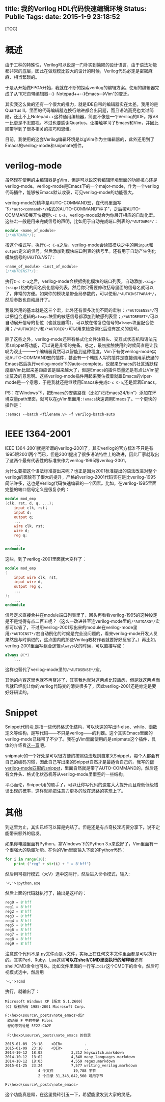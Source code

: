 title: 我的Verilog HDL代码快速编辑环境
Status: Public
Tags: 
date: 2015-1-9 23:18:52
---

[TOC]

# 概述

由于工种的特殊性，Verilog可以说是一门朴实到简陋的设计语言，由于语法功能都非常的底层，因此在做规模比较大的设计的时候，Verilog代码必定是密密麻麻、相当繁琐的。

于是从开始做FPGA开始，我就在不断的探索verilog的编辑方案。使用的编辑器完成了从“IDE自带编辑器--》Notepad++--》Emacs--》Vim”的变迁。

其实我这么做的还有一个很大的推力，就是IDE自带的编辑器实在太差。我用的是Quartus II，里面的代码编辑器连换行缩进都会出问题，而且语法高亮也太过简陋，还比不上Notepad++这种通用编辑器，简直不像是一个Verilog的IDE，跟VS一比更是不忍直视。不过也要感谢Quartus，让接触学习了Emacs和Vim，并因此顺带学到了很多相关的技巧和思维。

目前，我使用的这套Verilog编辑环境是以gVim作为主编辑器的，此外还用到了Emacs的verilog-mode和snipmate插件。

<!--more-->

# verilog-mode

虽然现在使用的主编辑器是gVim，但是可以说这套编辑环境里面的功能核心还是verilog-mode。verilog-mode是Emacs下的一个major-mode，作为一个verilog代码插件，能够被Emacs默认收录，可见verilog-mode的功能强大。

verilog-mode的精华是AUTO-COMMAND宏，在代码里面写下`/*auto<command>*/`格式的AUTO-COMMAND“种子”，之后按AUTO-COMMAND展开快捷键`C-c C-a`，verilog-mode就会为你展开相应的自动化宏。这些宏一般是用来完成信号的声明，比如用于自动完成端口列表的`/*AUTOARG*/`：

```verilog
module <name_of_module>
(/*AUTOARG*/);
```

按这个格式写，执行`C-c C-a`之后，verilog-mode会读取模块之中的用`input`和`output`定义的信号，然后添加到模块端口列表的括号里。还有用于自动产生例化模块信号的/*AUTOINST*/：

```verilog
<name_of_module> <inst_of_module>
(/*AUTOINST*/):
```

执行`C-c C-a`之后，verilog-mode会根据例化模块的端口列表，自动添加`.<sig> (<sig>)`格式的同名例化信号列表，然后你只需要修改括号里面的信号名就可以了，非常的方便。如果你的模块是带全局参数的，可以使用`/*AUTOINSTPARAM*/`，然后参数也自动展开了。

我最常用的基本就是这三个宏，此外还有很多功能不同的宏啦：`/*AUTOSENSE*/`可以把组合逻辑的`always`块里的敏感信号都添加到敏感列表里；`/*AUTORESET*/`可以自动展开信号的复位（也就是置零），可以放在带复位信号的`always`块里配合使用；`/*AUTOWIRE*/`和`/*AUTOREG*/`可以用来检查例化后没有定义的信号。

除了这些之外，verilog-mode还带有格式化文件注释头、交互式状态机和语法元素snippet等功能，可以说是非常的完备。总之，最初接触使用的时候简直是让我叹为观止——一个编辑器竟然可以智能到这种程度。Vim下有仿verilog-mode实现AUTO-COMMAND宏的插件，甚至有一个韩国人写的插件是直接调用系统里的Emacs然后执行verilog-mode下的auto-complete。说起来Emacs的社区活跃程度跟Vim比起来差距应该是越来越大了，但是Emacs的插件质量还是有点让Vim望尘莫及的意思啊。这些verilog-mode插件用起来我估摸着就跟Emacs的viper-mode是一个意思，于是我就还是继续用Emacs来完成`C-c C-a`,还是留着Emacs。

PS：在Windows下，把Emacs的安装路径（比如"/E/Emacs24/bin"）添加在环境变量path里面，就可以在gVim里面用`:!emacs`快速调用Emacs了。一个更快的操作是：

	:!emacs --batch <filename.v> -f verilog-batch-auto

# IEEE 1364-2001 

IEEE 1364-2001就是所谓的verilog-2001了，其实verilog的官方标准不只是有1995跟2001两个而已，但是2001提出了很多语法特性上的改进，因此厂家就取出了这两个最有代表性的标准来作为verilog-1995跟verilog-2001。

为什么要把这个语法标准提出来呢？也正是因为2001标准提出的语法改进对整个verilog的面貌有了很大的提升，严格的verilog-2001代码实在是比verilog-1995简洁许多，这也是Verilog代码快速编辑的一个因素。比如，在verilog-1995里面完整的端口信号定义是很复杂的：

```verilog
module mod_emp
(clk, rst, d, q, ...);
	input clk, rst；
	input d;
	output q;
	...
	wire clk, rst;
	wire d;
	reg q;

	...
endmodule
```

这些，到了verilog-2001里面就大变样了：

```verilog
module mod_emp
(	
	input wire clk, rst,
	input wire d,
	output reg q,
	...
);
	...
endmodule
```

信号定义直接合并在module端口列表里了，回头再看看verilog-1995的这种设定是不是觉得有点二百五呢？（这么一改进甚至连verilog-mode里的`/*AUTOARG*/`宏都可以省了，不过用verilog-2001写出来的module在verilog-mode里用`/*AUTOINST*/`宏自动例化的时候是完全没问题的，看来verilog-mode开发人员果然是与时俱进的，这点国内的那些Verilog教材作者就要好好反省了。）再比如，verilog-2001里面写组合逻辑`always`块的时候，可以直接写成：

```verilog
always @(*)
	...
```

这样也替代了verilog-mode里的`/*AUTOSENSE*/`宏。

其他的内容这里也就不再赘述了，其实我也就对这两点比较熟悉，但是就这两点而言就已经能让你的verilog代码变的清爽很多了，因此verilog-2001还是肯定是要好好研读的。

# Snippet

Snippet代码块,是指一些代码格式化结构，可以快速的写出if-else、while、函数定义等结构，是写代码——不只是verilog——的利器。这个其实Emacs里面的verilog-mode已经带了不少了。我在gVim里面使用的是snipmate这个插件，具体的介绍看[这一篇](http://zhouchuanrui.github.io/2013/08/28/note_vim/snipmate/)吧。

snipmate的一个好处是可以很方便的按照语法规则自定义Snippet，每个人都会有自己的编码习惯，因此自己写出来的Snippet自然才是最适合自己的。我写的[跟verilog-mode匹配的snippet](https://github.com/zhouchuanrui/mySnippet/blob/master/verilog.snippets)，里面自然就是带了AUTO-COMMAND的，然后还有文件头、格式化状态机等从verilog-mode里借鉴的一些结构。

平心而论，Snippet用的顺手了，可以让你写代码的速度大大提升而且降低低级错误出现的概率，这样就能把注意力更多的放在思路的实现上了。

# 其他

到这里为止，其实已经可以算是完结了。但是还是有点奇技淫巧要分享下，说不定能带来额外的启发。

如果你电脑里面有Python，拿Windows下的Python 3.x来说好了，Vim里面有一个很强大的隐藏功能。在你的Vim里面输入下面的Python代码：

```python
for i in range(10):
	print ("reg" + str(i) + " = 8'hff")
```

然后用可视行模式（大V）选中这两行，然后进入命令模式，输入:

	'<,'>!python.exe 

然后上面的代码就执行了，输出是这样的：

```verilog
reg0 = 8'hff
reg1 = 8'hff
reg2 = 8'hff
reg3 = 8'hff
reg4 = 8'hff
reg5 = 8'hff
reg6 = 8'hff
reg7 = 8'hff
reg8 = 8'hff
reg9 = 8'hff
```

注意这个代码不是.py文件而是.v文件，实际上在任何文本文件里面都是可以执行的。其实Perl、Ruby、Lua这些**可以在shell/CMD里面执行的解释器**还有shell/CMD命令也可以。比如文件里面的一行写上`dir`这个CMD下的命令，然后可视模式选中，然后用

	'<,'>!cmd

执行，就输出了：

```
Microsoft Windows XP [版本 5.1.2600]
(C) 版权所有 1985-2001 Microsoft Corp.

F:\hexo\source\_posts\note_emacs>dir
 驱动器 F 中的卷是 Files
 卷的序列号是 5E22-CA2E

 F:\hexo\source\_posts\note_emacs 的目录

2015-01-09  23:18    <DIR>          .
2015-01-09  23:18    <DIR>          ..
2014-10-12  18:02             3,312 keyswitch.markdown
2014-10-12  18:02             4,340 many_languages.markdown
2014-10-12  18:03             4,559 regex.markdown
2015-01-25  23:24             7,577 writing_verilog.markdown
               4 个文件         19,788 字节
               2 个目录 31,343,042,560 可用字节

F:\hexo\source\_posts\note_emacs>
```

这个功能真是屌，在这里抛砖引玉一下，希望能激发到大家的灵感。

